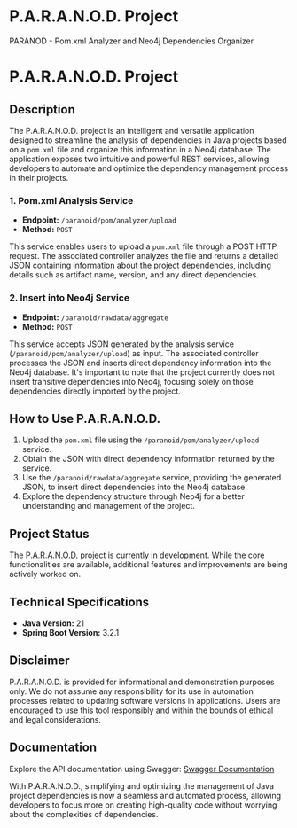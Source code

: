 # P.A.R.A.N.O.D. Project
PARANOD - Pom.xml Analyzer and Neo4j Dependencies Organizer

# P.A.R.A.N.O.D. Project

## Description

The P.A.R.A.N.O.D. project is an intelligent and versatile application designed to streamline the analysis of dependencies in Java projects based on a `pom.xml` file and organize this information in a Neo4j database. The application exposes two intuitive and powerful REST services, allowing developers to automate and optimize the dependency management process in their projects.

### 1. Pom.xml Analysis Service

- **Endpoint:** `/paranoid/pom/analyzer/upload`
- **Method:** `POST`
  
This service enables users to upload a `pom.xml` file through a POST HTTP request. The associated controller analyzes the file and returns a detailed JSON containing information about the project dependencies, including details such as artifact name, version, and any direct dependencies.

### 2. Insert into Neo4j Service

- **Endpoint:** `/paranoid/rawdata/aggregate`
- **Method:** `POST`

This service accepts JSON generated by the analysis service (`/paranoid/pom/analyzer/upload`) as input. The associated controller processes the JSON and inserts direct dependency information into the Neo4j database. It's important to note that the project currently does not insert transitive dependencies into Neo4j, focusing solely on those dependencies directly imported by the project.

## How to Use P.A.R.A.N.O.D.

1. Upload the `pom.xml` file using the `/paranoid/pom/analyzer/upload` service.
2. Obtain the JSON with direct dependency information returned by the service.
3. Use the `/paranoid/rawdata/aggregate` service, providing the generated JSON, to insert direct dependencies into the Neo4j database.
4. Explore the dependency structure through Neo4j for a better understanding and management of the project.

## Project Status

The P.A.R.A.N.O.D. project is currently in development. While the core functionalities are available, additional features and improvements are being actively worked on.

## Technical Specifications

- **Java Version:** 21
- **Spring Boot Version:** 3.2.1

## Disclaimer

P.A.R.A.N.O.D. is provided for informational and demonstration purposes only. We do not assume any responsibility for its use in automation processes related to updating software versions in applications. Users are encouraged to use this tool responsibly and within the bounds of ethical and legal considerations.

## Documentation

Explore the API documentation using Swagger: [Swagger Documentation](http://<hostname>:<port>/paranoid/swagger-ui/index.html)

With P.A.R.A.N.O.D., simplifying and optimizing the management of Java project dependencies is now a seamless and automated process, allowing developers to focus more on creating high-quality code without worrying about the complexities of dependencies.



